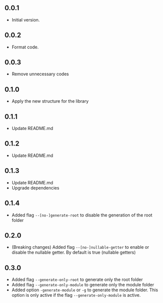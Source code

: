 ## 0.0.1

- Initial version.

## 0.0.2

- Format code.

## 0.0.3

- Remove unnecessary codes

## 0.1.0

- Apply the new structure for the library

## 0.1.1

- Update README.md

## 0.1.2

- Update README.md

## 0.1.3

- Update README.md
- Upgrade dependencies

## 0.1.4

- Added flag `--[no-]generate-root` to disable the generation of the root folder

## 0.2.0

- (Breaking changes) Added flag `--[no-]nullable-getter` to enable or disable the nullable getter. By default is true (nullable getters)

## 0.3.0

- Added flag `--generate-only-root` to generate only the root folder
- Added flag `--generate-only-module` to generate only the module folder
- Added option `-generate-module` or `-g` to generate the module folder. This option is only active if the flag `--generate-only-module` is active.

